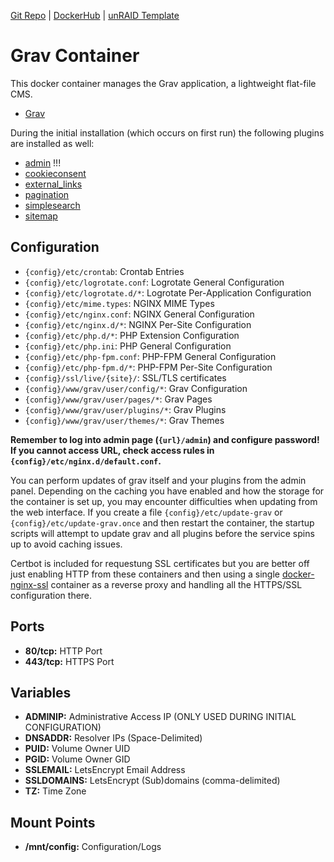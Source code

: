 [Git Repo](https://code.nephatrine.net/nephatrine/docker-gravcms) |
[DockerHub](https://hub.docker.com/r/nephatrine/gravcms/) |
[unRAID Template](https://github.com/nephatrine/unraid-docker-templates)

# Grav Container

This docker container manages the Grav application, a lightweight flat-file CMS.

- [Grav](https://getgrav.org/)

During the initial installation (which occurs on first run) the following plugins are installed as well:

- [admin](https://github.com/getgrav/grav-plugin-admin/blob/develop/README.md) !!!
- [cookieconsent](https://github.com/naucon/grav-plugin-cookieconsent/blob/master/README.md)
- [external_links](https://github.com/Sommerregen/grav-plugin-external-links/blob/develop/README.md)
- [pagination](https://github.com/getgrav/grav-plugin-pagination/blob/develop/README.md)
- [simplesearch](https://github.com/getgrav/grav-plugin-simplesearch/blob/develop/README.md)
- [sitemap](https://github.com/getgrav/grav-plugin-sitemap/blob/develop/README.md)

## Configuration

- ``{config}/etc/crontab``: Crontab Entries
- ``{config}/etc/logrotate.conf``: Logrotate General Configuration
- ``{config}/etc/logrotate.d/*``: Logrotate Per-Application Configuration
- ``{config}/etc/mime.types``: NGINX MIME Types
- ``{config}/etc/nginx.conf``: NGINX General Configuration
- ``{config}/etc/nginx.d/*``: NGINX Per-Site Configuration
- ``{config}/etc/php.d/*``: PHP Extension Configuration
- ``{config}/etc/php.ini``: PHP General Configuration
- ``{config}/etc/php-fpm.conf``: PHP-FPM General Configuration
- ``{config}/etc/php-fpm.d/*``: PHP-FPM Per-Site Configuration
- ``{config}/ssl/live/{site}/``: SSL/TLS certificates
- ``{config}/www/grav/user/config/*``: Grav Configuration
- ``{config}/www/grav/user/pages/*``: Grav Pages
- ``{config}/www/grav/user/plugins/*``: Grav Plugins
- ``{config}/www/grav/user/themes/*``: Grav Themes

**Remember to log into admin page (``{url}/admin``) and configure password! If you cannot access URL, check access rules in ``{config}/etc/nginx.d/default.conf``.**

You can perform updates of grav itself and your plugins from the admin panel. Depending on the caching you have enabled and how the storage for the container is set up, you may encounter difficulties when updating from the web interface. If you create a file ``{config}/etc/update-grav`` or ``{config}/etc/update-grav.once`` and then restart the container, the startup scripts will attempt to update grav and all plugins before the service spins up to avoid caching issues.

Certbot is included for requestung SSL certificates but you are better off just enabling HTTP from these containers and then using a single [docker-nginx-ssl](https://code.nephatrine.net/nephatrine/docker-nginx-ssl) container as a reverse proxy and handling all the HTTPS/SSL configuration there.

## Ports

- **80/tcp:** HTTP Port
- **443/tcp:** HTTPS Port

## Variables

- **ADMINIP:** Administrative Access IP (ONLY USED DURING INITIAL CONFIGURATION)
- **DNSADDR:** Resolver IPs (Space-Delimited)
- **PUID:** Volume Owner UID
- **PGID:** Volume Owner GID
- **SSLEMAIL:** LetsEncrypt Email Address
- **SSLDOMAINS:** LetsEncrypt (Sub)domains (comma-delimited)
- **TZ:** Time Zone

## Mount Points

- **/mnt/config:** Configuration/Logs